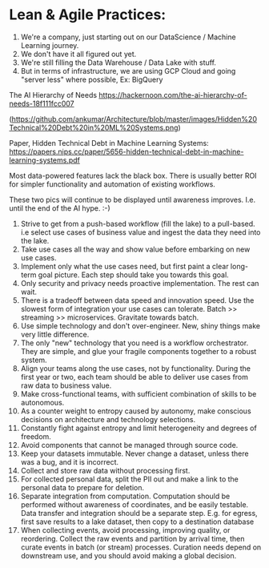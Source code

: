 # Lean & Agile Practices:

1. We're a company, just starting out on our DataScience / Machine Learning journey.
2. We don't have it all figured out yet. 
3. We're still filling the Data Warehouse / Data Lake with stuff.
4. But in terms of infrastructure, we are using GCP Cloud and going "server less" where possible, Ex: BigQuery

The AI Hierarchy of Needs https://hackernoon.com/the-ai-hierarchy-of-needs-18f111fcc007

(https://github.com/ankumar/Architecture/blob/master/images/Hidden%20Technical%20Debt%20in%20ML%20Systems.png)

Paper, Hidden Technical Debt in Machine Learning Systems: https://papers.nips.cc/paper/5656-hidden-technical-debt-in-machine-learning-systems.pdf

Most data-powered features lack the black box. There is usually better ROI for simpler functionality and automation of existing workflows.

These two pics will continue to be displayed until awareness improves. I.e. until the end of the AI hype. :-)

1. Strive to get from a push-based workflow (fill the lake) to a pull-based. i.e select use cases of business value and ingest the data they need into the lake.
2. Take use cases all the way and show value before embarking on new use cases.
3. Implement only what the use cases need, but first paint a clear long-term goal picture. Each step should take you towards this goal.
4. Only security and privacy needs proactive implementation. The rest can wait.
5. There is a tradeoff between data speed and innovation speed. Use the slowest form of integration your use cases can tolerate. Batch >> streaming >> microservices. Gravitate towards batch.
6. Use simple technology and don't over-engineer. New, shiny things make very little difference.
7. The only "new" technology that you need is a workflow orchestrator. They are simple, and glue your fragile components together to a robust system. 
8. Align your teams along the use cases, not by functionality. During the first year or two, each team should be able to deliver use cases from raw data to business value.
9. Make cross-functional teams, with sufficient combination of skills to be autonomous.
10. As a counter weight to entropy caused by autonomy, make conscious decisions on architecture and technology selections.
11. Constantly fight against entropy and limit heterogeneity and degrees of freedom.
12. Avoid components that cannot be managed through source code.
13. Keep your datasets immutable. Never change a dataset, unless there was a bug, and it is incorrect.
14. Collect and store raw data without processing first. 
15. For collected personal data, split the PII out and make a link to the personal data to prepare for deletion.
16. Separate integration from computation. Computation should be performed without awareness of coordinates, and be easily testable. Data transfer and integration should be a separate step. E.g. for egress, first save results to a lake dataset, then copy to a destination database
17. When collecting events, avoid processing, improving quality, or reordering. Collect the raw events and partition by arrival time, then curate events in batch (or stream) processes. Curation needs depend on downstream use, and you should avoid making a global decision.

